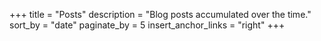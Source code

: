 +++
title = "Posts"
description = "Blog posts accumulated over the time."
sort_by = "date"
paginate_by = 5
insert_anchor_links = "right"
+++

